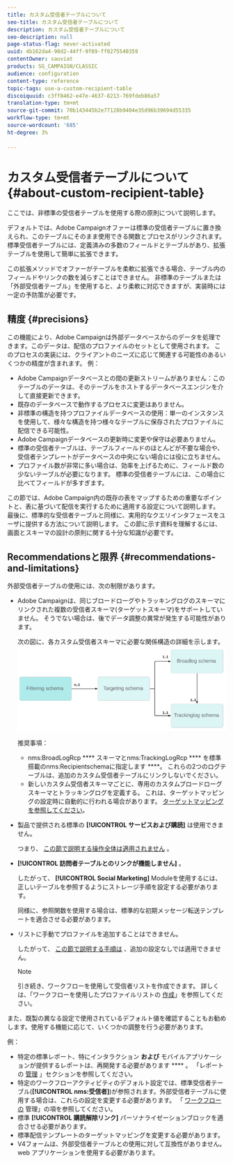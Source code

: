 ```yaml
---
title: カスタム受信者テーブルについて
seo-title: カスタム受信者テーブルについて
description: カスタム受信者テーブルについて
seo-description: null
page-status-flag: never-activated
uuid: 4b162da4-90d2-44ff-9f89-ff0275540359
contentOwner: sauviat
products: SG_CAMPAIGN/CLASSIC
audience: configuration
content-type: reference
topic-tags: use-a-custom-recipient-table
discoiquuid: c3ff8462-e47e-4637-8213-769fdeb86a57
translation-type: tm+mt
source-git-commit: 70b143445b2e77128b9404e35d96b39694d55335
workflow-type: tm+mt
source-wordcount: '685'
ht-degree: 3%

---
```



# カスタム受信者テーブルについて{#about-custom-recipient-table}

ここでは、非標準の受信者テーブルを使用する際の原則について説明します。

デフォルトでは、Adobe Campaignオファーは標準の受信者テーブルに置き換えられ、このテーブルにそのまま使用できる関数とプロセスがリンクされます。 標準受信者テーブルには、定義済みの多数のフィールドとテーブルがあり、拡張テーブルを使用して簡単に拡張できます。

この拡張メソッドでオファーがテーブルを柔軟に拡張できる場合、テーブル内のフィールドやリンクの数を減らすことはできません。 非標準のテーブルまたは「外部受信者テーブル」を使用すると、より柔軟に対応できますが、実装時には一定の予防策が必要です。

## 精度 {#precisions}

この機能により、Adobe Campaignは外部データベースからのデータを処理できます。このデータは、配信のプロファイルのセットとして使用されます。 このプロセスの実装には、クライアントのニーズに応じて関連する可能性のあるいくつかの精度が含まれます。 例：

* Adobe Campaignデータベースとの間の更新ストリームがありません：このテーブルのデータは、そのテーブルをホストするデータベースエンジンを介して直接更新できます。
* 既存のデータベースで動作するプロセスに変更はありません。
* 非標準の構造を持つプロファイルデータベースの使用：単一のインスタンスを使用して、様々な構造を持つ様々なテーブルに保存されたプロファイルに配信できる可能性。
* Adobe Campaignデータベースの更新時に変更や保守は必要ありません。
* 標準の受信者テーブルは、テーブルフィールドのほとんどが不要な場合や、受信者テンプレートがデータベースの中央にない場合には役に立ちません。
* プロファイル数が非常に多い場合は、効率を上げるために、フィールド数の少ないテーブルが必要になります。 標準の受信者テーブルには、この場合に比べてフィールドが多すぎます。

この節では、Adobe Campaign内の既存の表をマップするための重要なポイントと、表に基づいて配信を実行するために適用する設定について説明します。 最後に、標準的な受信者テーブルと同様に、実用的なクエリインタフェースをユーザに提供する方法について説明します。 この節に示す資料を理解するには、画面とスキーマの設計の原則に関する十分な知識が必要です。

## Recommendationsと限界 {#recommendations-and-limitations}

外部受信者テーブルの使用には、次の制限があります。

* Adobe Campaignは、同じブロードローグやトラッキングログのスキーマにリンクされた複数の受信者スキーマ(ターゲットスキーマ)をサポートしていません。 そうでない場合は、後でデータ調整の異常が発生する可能性があります。

   次の図に、各カスタム受信者スキーマに必要な関係構造の詳細を示します。
   ![](assets/custom_recipient_limitation.png)

   推奨事項：

   * nms:BroadLogRcp **** スキーマとnms:TrackingLogRcp **** を標準搭載のnms:Recipientschemaに指定します ****。 これらの2つのログテーブルは、追加のカスタム受信者テーブルにリンクしないでください。
   * 新しいカスタム受信者スキーマごとに、専用のカスタムブロードローグスキーマとトラッキングログを定義する。 これは、ターゲットマッピングの設定時に自動的に行われる場合があります。 [ターゲットマッピングを参照してください](../../configuration/using/target-mapping.md)。

* 製品で提供される標準の **[!UICONTROL サービスおよび購読]** は使用できません。

   つまり、 [この節で説明する操作全体は適用されません](../../delivery/using/managing-subscriptions.md) 。

* **[!UICONTROL 訪問者テーブルとのリンクが機能しません]** 。

   したがって、 **[!UICONTROL Social Marketing]** Moduleを使用するには、正しいテーブルを参照するようにストレージ手順を設定する必要があります。

   同様に、参照関数を使用する場合は、標準的な初期メッセージ転送テンプレートを適合させる必要があります。

* リストに手動でプロファイルを追加することはできません。

   したがって、 [この節で説明する手順は](../../platform/using/creating-and-managing-lists.md) 、追加の設定なしでは適用できません。

   >[!NOTE]
   >
   >引き続き、ワークフローを使用して受信者リストを作成できます。 詳しくは、「ワークフローを使用したプロファイルリストの [作成](../../configuration/using/creating-a-profile-list-with-a-workflow.md)」を参照してください。

また、既製の異なる設定で使用されているデフォルト値を確認することもお勧めします。使用する機能に応じて、いくつかの調整を行う必要があります。

例：

* 特定の標準レポート、特にインタラクション **および** モバイルアプリケーションが提供するレポートは、再開発する必要があります **** 。 「レポートの [管理](../../configuration/using/managing-reports.md) 」セクションを参照してください。
* 特定のワークフローアクティビティのデフォルト設定では、標準受信者テーブル(**[!UICONTROL nms:受信者]**)が参照されます。外部受信者テーブルに使用する場合は、これらの設定を変更する必要があります。 「 [ワークフローの](../../configuration/using/managing-workflows.md) 管理」の項を参照してください。
* 標準 **[!UICONTROL 購読解除リンク]** パーソナライゼーションブロックを適合させる必要があります。
* 標準配信テンプレートのターゲットマッピングを変更する必要があります。
* V4フォームは、外部受信者テーブルとの使用に対して互換性がありません。web アプリケーションを使用する必要があります。


